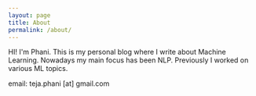 ```yaml
---
layout: page
title: About
permalink: /about/
---
```


HI! I'm Phani. This is my personal blog where I write about Machine Learning.
Nowadays my main focus has been NLP. Previously I worked on various ML topics.

email: teja.phani [at] gmail.com
